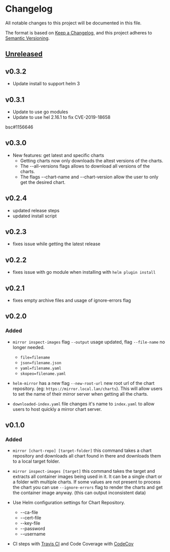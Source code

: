 # Changelog

All notable changes to this project will be documented in this file.

The format is based on [Keep a Changelog](https://keepachangelog.com/en/1.0.0/),
and this project adheres to [Semantic Versioning](https://semver.org/spec/v2.0.0.html).

## [Unreleased]

## v0.3.2

- Update install to support helm 3

## v0.3.1

- Update to use go modules
- Update to use hel 2.16.1 to fix CVE-2019-18658

bsc#1156646

## v0.3.0

- New features: get latest and specific charts
  - Getting charts now only downloads the altest versions of the charts.
  - The --all-versions flags allows to download all versions of the charts.
  - The flags --chart-name and --chart-version allow the user to only get the desired chart.

## v0.2.4

- updated release steps
- updated install script

## v0.2.3

- fixes issue while getting the latest release

## v0.2.2

- fixes issue with go module when installing with `helm plugin install`

## v0.2.1

- fixes empty archive files and usage of ignore-errors flag

## v0.2.0

### Added

- `mirror inspect-images` flag `--output` usage updated, flag `--file-name` no longer needed.
  - `file=filename`
  - `json=filename.json`
  - `yaml=filename.yaml`
  - `skopeo=filename.yaml`

- `helm-mirror` has a new flag `--new-root-url` new root url of the chart repository.
  (eg: `https://mirror.local.lan/charts`). This will allow users to set the name of
  their mirror server when getting all the charts.

- `downloaded-index.yaml` file changes it's name to `index.yaml` to allow users to host quickly
  a mirror chart server.


## v0.1.0

### Added

- `mirror [chart-repo] [target-folder]` this command takes a chart repository and downloads all
  chart found in there and downloads them to a local target folder.

- `mirror inspect-images [target]` this command takes the target and extracts all container
  images being used in it. It can be a single chart or a folder with multiple charts. If
  some values are not present to process the chart you can use `--ignore-errors` flag to
  render the charts and get the container image anyway. (this can output inconsistent data)

- Use Helm configuration settings for Chart Repository.
  - --ca-file
  - --cert-file
  - --key-file
  - --password
  - --username

- CI steps with [Travis CI](https://travis-ci.org) and Code Coverage with [CodeCov](https://codecov.io)

[Unreleased]: https://github.com/openSUSE/helm-mirror/compare/v0.1.0...HEAD
